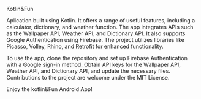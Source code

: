  Kotlin&Fun
 
 Aplication built using Kotlin. It offers a range of useful features, including a calculator, dictionary, and weather function. The app integrates APIs such as the Wallpaper API, Weather API, and Dictionary API. It also supports Google Authentication using Firebase. The project utilizes libraries like Picasso, Volley, Rhino, and Retrofit for enhanced functionality.

To use the app, clone the repository and set up Firebase Authentication with a Google sign-in method. Obtain API keys for the Wallpaper API, Weather API, and Dictionary API, and update the necessary files. Contributions to the project are welcome under the MIT License.

Enjoy the kotlin&Fun Android App!
